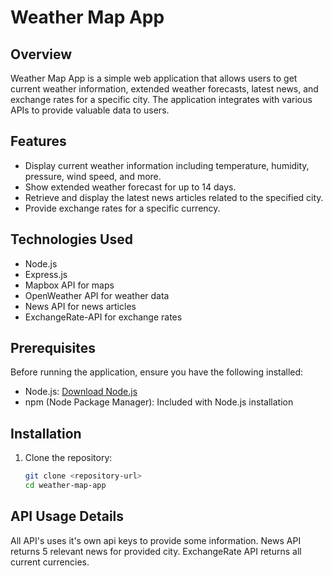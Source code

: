 # Weather Map App

## Overview

Weather Map App is a simple web application that allows users to get current weather information, extended weather forecasts, latest news, and exchange rates for a specific city. The application integrates with various APIs to provide valuable data to users.

## Features

- Display current weather information including temperature, humidity, pressure, wind speed, and more.
- Show extended weather forecast for up to 14 days.
- Retrieve and display the latest news articles related to the specified city.
- Provide exchange rates for a specific currency.

## Technologies Used

- Node.js
- Express.js
- Mapbox API for maps
- OpenWeather API for weather data
- News API for news articles
- ExchangeRate-API for exchange rates

## Prerequisites

Before running the application, ensure you have the following installed:

- Node.js: [Download Node.js](https://nodejs.org/)
- npm (Node Package Manager): Included with Node.js installation

## Installation

1. Clone the repository:

   ```bash
   git clone <repository-url>
   cd weather-map-app

## API Usage Details

All API's uses it's own api keys to provide some information.
News API returns 5 relevant news for provided city.
ExchangeRate API returns all current currencies.




